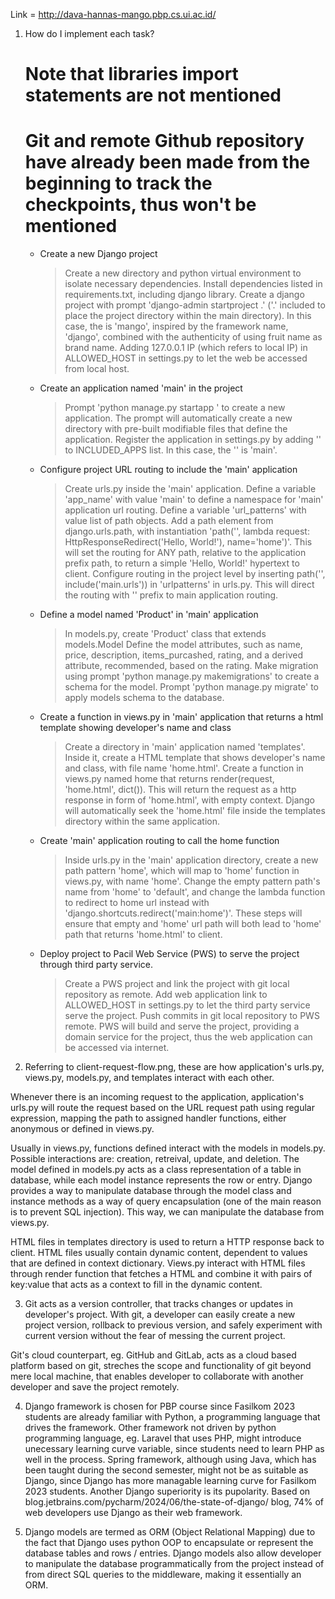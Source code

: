Link = http://dava-hannas-mango.pbp.cs.ui.ac.id/

1. How do I implement each task?
    # Note that libraries import statements are not mentioned
    # Git and remote Github repository have already been made from the beginning to track the checkpoints, thus won't be mentioned
    * Create a new Django project
        > Create a new directory and python virtual environment to isolate necessary dependencies.
        > Install dependencies listed in requirements.txt, including django library.
        > Create a django project with prompt 'django-admin startproject <project-name> .' ('.' included to place the project directory within the main directory).
        > In this case, the <project-name> is 'mango', inspired by the framework name, 'django', combined with the authenticity of using fruit name as brand name.
        > Adding 127.0.0.1 IP (which refers to local IP) in ALLOWED_HOST in settings.py to let the web be accessed from local host.
    * Create an application named 'main' in the project
        > Prompt 'python manage.py startapp <app-name>' to create a new application. The prompt will automatically create a new directory with pre-built modifiable files that define the application.
        > Register the application in settings.py by adding '<app-name>' to INCLUDED_APPS list.
        > In this case, the '<app-name>' is 'main'.
    * Configure project URL routing to include the 'main' application
        > Create urls.py inside the 'main' application.
        > Define a variable 'app_name' with value 'main' to define a namespace for 'main' application url routing.
        > Define a variable 'url_patterns' with value list of path objects. Add a path element from django.urls.path, with instantiation 'path('', lambda request: HttpResponseRedirect('Hello, World!'), name='home')'. This will set the routing for ANY path, relative to the application prefix path, to return a simple 'Hello, World!' hypertext to client.
        > Configure routing in the project level by inserting path('', include('main.urls')) in 'urlpatterns' in urls.py. This will direct the routing with '' prefix to main application routing.
    * Define a model named 'Product' in 'main' application
        > In models.py, create 'Product' class that extends models.Model
        > Define the model attributes, such as name, price, description, items_purcashed, rating, and a derived attribute, recommended, based on the rating.
        > Make migration using prompt 'python manage.py makemigrations' to create a schema for the model.
        > Prompt 'python manage.py migrate' to apply models schema to the database.
    * Create a function in views.py in 'main' application that returns a html template showing developer's name and class
        > Create a directory in 'main' application named 'templates'. Inside it, create a HTML template that shows developer's name and class, with file name 'home.html'.
        > Create a function in views.py named home that returns render(request, 'home.html', dict()). This will return the request as a http response in form of 'home.html', with empty context. Django will automatically seek the 'home.html' file inside the templates directory within the same application.
    * Create 'main' application routing to call the home function
        > Inside urls.py in the 'main' application directory, create a new path pattern 'home', which will map to 'home' function in views.py, with name 'home'.
        > Change the empty pattern path's name from 'home' to 'default', and change the lambda function to redirect to home url instead with 'django.shortcuts.redirect('main:home')'.
        > These steps will ensure that empty and 'home' url path will both lead to 'home' path that returns 'home.html' to client.
    * Deploy project to Pacil Web Service (PWS) to serve the project through third party service.
        > Create a PWS project and link the project with git local repository as remote.
        > Add web application link to ALLOWED_HOST in settings.py to let the third party service serve the project.
        > Push commits in git local repository to PWS remote.
        > PWS will build and serve the project, providing a domain service for the project, thus the web application can be accessed via internet.
    
2. Referring to client-request-flow.png, these are how application's urls.py, views.py, models.py, and templates interact with each other. 

Whenever there is an incoming request to the application, application's urls.py will route the request based on the URL request path using regular expression, mapping the path to assigned handler functions, either anonymous or defined in views.py. 

Usually in views.py, functions defined interact with the models in models.py. Possible interactions are: creation, retreival, update, and deletion. The model defined in models.py acts as a class representation of a table in database, while each model instance represents the row or entry. Django provides a way to manipulate database through the model class and instance methods as a way of query encapsulation (one of the main reason is to prevent SQL injection). This way, we can manipulate the database from views.py.

HTML files in templates directory is used to return a HTTP response back to client. HTML files usually contain dynamic content, dependent to values that are defined in context dictionary. Views.py interact with HTML files through render function that fetches a HTML and combine it with pairs of key:value that acts as a context to fill in the dynamic content.

3. Git acts as a version controller, that tracks changes or updates in developer's project. With git, a developer can easily create a new project version, rollback to previous version, and safely experiment with current version without the fear of messing the current project.

Git's cloud counterpart, eg. GitHub and GitLab, acts as a cloud based platform based on git, streches the scope and functionality of git beyond mere local machine, that enables developer to collaborate with another developer and save the project remotely.

4. Django framework is chosen for PBP course since Fasilkom 2023 students are already familiar with Python, a programming language that drives the framework. Other framework not driven by python programming language, eg. Laravel that uses PHP, might introduce unecessary learning curve variable, since students need to learn PHP as well in the process. Spring framework, although using Java, which has been taught during the second semester, might not be as suitable as Django, since Django has more managable learning curve for Fasilkom 2023 students. Another Django superiority is its pupolarity. Based on blog.jetbrains.com/pycharm/2024/06/the-state-of-django/ blog, 74% of web developers use Django as their web framework.

5. Django models are termed as ORM (Object Relational Mapping) due to the fact that Django uses python OOP to encapsulate or represent the database tables and rows / entries. Django models also allow developer to manipulate the database programmatically from the project instead of from direct SQL queries to the middleware, making it essentially an ORM.








